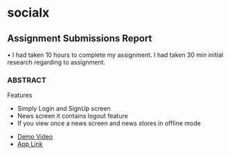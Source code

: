 # socialx


## Assignment Submissions Report 
•	I had taken 10 hours to complete my assignment. I had taken 30 min initial research regarding to assignment. 


### ABSTRACT

Features 
* Simply Login and SignUp screen
* News screen it contains logout feature
* If you view once a news screen and news stores in offline mode
- [Demo Video](https://youtu.be/unDdzv4LeKM)
- [App Link](https://github.com/anjaneykumar7/socialx/master/main/socailX.apk)


